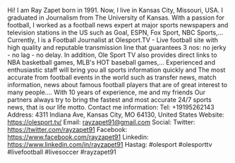 Hi! I am Ray Zapet born in 1991. Now, I live in Kansas City, Missouri, USA. I graduated in Journalism from The University of Kansas. With a passion for football, I worked as a football news expert at major sports newspapers and television stations in the US such as Goal, ESPN, Fox Sport, NBC Sports,... Currently, I is a Football Journalist at Olesport.TV - Live football site with high quality and reputable transmission line that guarantees 3 nos: no jerky - no lag - no delay. In addition, Ole Sport TV also provides direct links to NBA basketball games, MLB's HOT baseball games,... Experienced and enthusiastic staff will bring you all sports information quickly and The most accurate from football events in the world such as transfer news, match information, news about famous football players that are of great interest to many people.... With 10 years of experience, me and my friends Our partners always try to bring the fastest and most accurate 24/7 sports news, that is our life motto.
Contact me information:
Tel: +19195262143
Address: 4311 Indiana Ave, Kansas City, MO 64130, United States
Website: https://olesport.tv/
Email: rayzapet91@gmail.com
Social:
Twitter: https://twitter.com/rayzapet91
Facebook: https://www.facebook.com/rayzapet91
Linkedin: https://www.linkedin.com/in/rayzapet91
Hastag: #olesport #olesporttv #livefootball #livesoccer #rayzapet91
